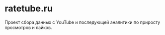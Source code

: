 ratetube.ru
===========

Проект сбора данных с YouTube и последующей аналитики по приросту просмотров и лайков.